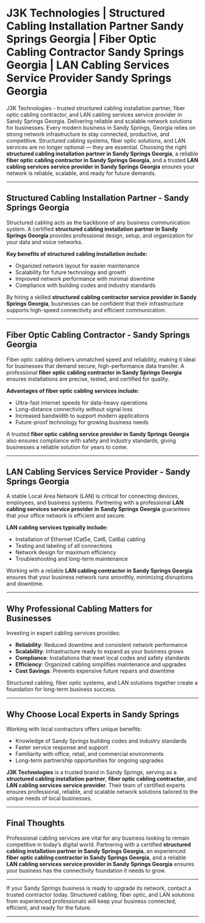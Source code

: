 
# J3K Technologies | Structured Cabling Installation Partner Sandy Springs Georgia | Fiber Optic Cabling Contractor Sandy Springs Georgia | LAN Cabling Services Service Provider Sandy Springs Georgia
J3K Technologies - trusted structured cabling installation partner, fiber optic cabling contractor, and LAN cabling services service provider in Sandy Springs Georgia. Delivering reliable and scalable network solutions for businesses.
Every modern business in Sandy Springs, Georgia relies on strong network infrastructure to stay connected, productive, and competitive. Structured cabling systems, fiber optic solutions, and LAN services are no longer optional — they are essential. Choosing the right **structured cabling installation partner in Sandy Springs Georgia**, a reliable **fiber optic cabling contractor in Sandy Springs Georgia**, and a trusted **LAN cabling services service provider in Sandy Springs Georgia** ensures your network is reliable, scalable, and ready for future demands.  

---

## Structured Cabling Installation Partner - Sandy Springs Georgia  

Structured cabling acts as the backbone of any business communication system. A certified **structured cabling installation partner in Sandy Springs Georgia** provides professional design, setup, and organization for your data and voice networks.  

**Key benefits of structured cabling installation include:**  
- Organized network layout for easier maintenance  
- Scalability for future technology and growth  
- Improved network performance with minimal downtime  
- Compliance with building codes and industry standards  

By hiring a skilled **structured cabling contractor service provider in Sandy Springs Georgia**, businesses can be confident that their infrastructure supports high-speed connectivity and efficient communication.  

---

## Fiber Optic Cabling Contractor - Sandy Springs Georgia  

Fiber optic cabling delivers unmatched speed and reliability, making it ideal for businesses that demand secure, high-performance data transfer. A professional **fiber optic cabling contractor in Sandy Springs Georgia** ensures installations are precise, tested, and certified for quality.  

**Advantages of fiber optic cabling services include:**  
- Ultra-fast internet speeds for data-heavy operations  
- Long-distance connectivity without signal loss  
- Increased bandwidth to support modern applications  
- Future-proof technology for growing business needs  

A trusted **fiber optic cabling service provider in Sandy Springs Georgia** also ensures compliance with safety and industry standards, giving businesses a reliable solution for years to come.  

---

## LAN Cabling Services Service Provider - Sandy Springs Georgia  

A stable Local Area Network (LAN) is critical for connecting devices, employees, and business systems. Partnering with a professional **LAN cabling services service provider in Sandy Springs Georgia** guarantees that your office network is efficient and secure.  

**LAN cabling services typically include:**  
- Installation of Ethernet (Cat5e, Cat6, Cat6a) cabling  
- Testing and labeling of all connections  
- Network design for maximum efficiency  
- Troubleshooting and long-term maintenance  

Working with a reliable **LAN cabling contractor in Sandy Springs Georgia** ensures that your business network runs smoothly, minimizing disruptions and downtime.  

---

## Why Professional Cabling Matters for Businesses  

Investing in expert cabling services provides:  

- **Reliability**: Reduced downtime and consistent network performance  
- **Scalability**: Infrastructure ready to expand as your business grows  
- **Compliance**: Installations that meet local codes and safety standards  
- **Efficiency**: Organized cabling simplifies maintenance and upgrades  
- **Cost Savings**: Prevents expensive future repairs and downtime  

Structured cabling, fiber optic systems, and LAN solutions together create a foundation for long-term business success.  

---

## Why Choose Local Experts in Sandy Springs  

Working with local contractors offers unique benefits:  

- Knowledge of Sandy Springs building codes and industry standards  
- Faster service response and support  
- Familiarity with office, retail, and commercial environments  
- Long-term partnership opportunities for ongoing upgrades  

**J3K Technologies** is a trusted brand in Sandy Springs, serving as a **structured cabling installation partner**, **fiber optic cabling contractor**, and **LAN cabling services service provider**. Their team of certified experts ensures professional, reliable, and scalable network solutions tailored to the unique needs of local businesses.  

---

## Final Thoughts  

Professional cabling services are vital for any business looking to remain competitive in today’s digital world. Partnering with a certified **structured cabling installation partner in Sandy Springs Georgia**, an experienced **fiber optic cabling contractor in Sandy Springs Georgia**, and a reliable **LAN cabling services service provider in Sandy Springs Georgia** ensures your business has the connectivity foundation it needs to grow.  

---

If your Sandy Springs business is ready to upgrade its network, contact a trusted contractor today. Structured cabling, fiber optic, and LAN solutions from experienced professionals will keep your business connected, efficient, and ready for the future.  

---
